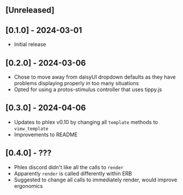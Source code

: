 ## [Unreleased]

## [0.1.0] - 2024-03-01

- Initial release

## [0.2.0] - 2024-03-06

- Chose to move away from daisyUI dropdown defaults as they have problems
  displaying properly in too many situations
- Opted for using a protos-stimulus controller that uses tippy.js

## [0.3.0] - 2024-04-06

- Updates to phlex v0.10 by changing all `template` methods to `view_template`
- Improvements to README

## [0.4.0] - ???

- Phlex discord didn't like all the calls to `render`
- Apparently `render` is called differently within ERB
- Suggested to change all calls to immediately render, would improve ergonomics
